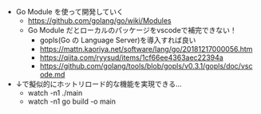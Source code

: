 * Go Module を使って開発していく
  * https://github.com/golang/go/wiki/Modules
  * Go Module だとローカルのパッケージをvscodeで補完できない！
    * gopls(Go の Language Server)を導入すれば良い
    * https://mattn.kaoriya.net/software/lang/go/20181217000056.htm
    * https://qiita.com/ryysud/items/1cf66ee4363aec22394a
    * https://github.com/golang/tools/blob/gopls/v0.3.1/gopls/doc/vscode.md
* ↓で擬似的にホットリロード的な機能を実現できる...
  * watch -n1 ./main
  * watch -n1 go build -o main
